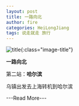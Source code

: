 ```yaml
---
layout: post
title: 一路向北
author: fire
categories: HeiLongJiang 
tags: 说走就走 旅行
---
```


![title](//image.sideproject.cn/title/title_124.jpg){:class="image-title"}

**一路向北**

第二站：**哈尔滨**

乌镇出发去上海转机到哈尔滨

---Read More---
